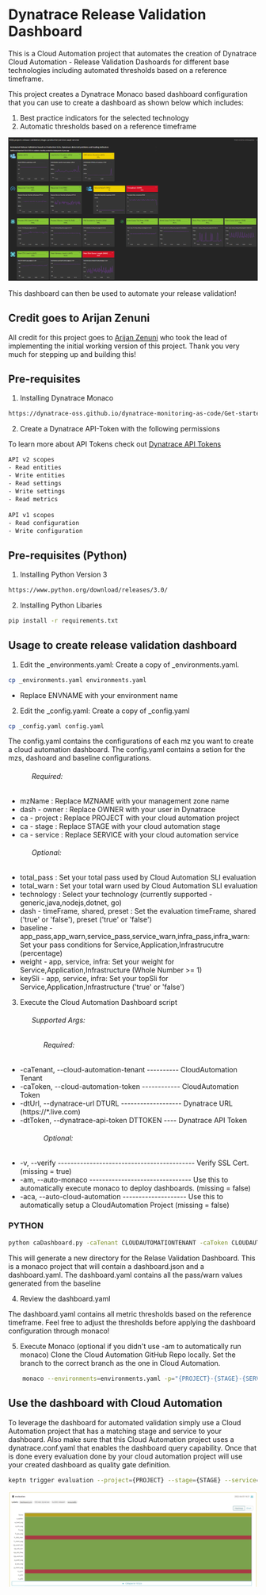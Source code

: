 # Dynatrace Release Validation Dashboard

This is a Cloud Automation project that automates the creation of Dynatrace Cloud Automation - Release Validation Dashoards for different base technologies including automated thresholds based on a reference timeframe.

This project creates a Dynatrace Monaco based dashboard configuration that you can use to create a dashboard as shown below which includes:
1. Best practice indicators for the selected technology
2. Automatic thresholds based on a reference timeframe

![](./image/dashboard.png)

This dashboard can then be used to automate your release validation!

## Credit goes to Arijan Zenuni

All credit for this project goes to [Arijan Zenuni](https://github.com/ajzenuni) who took the lead of implementing the initial working version of this project. Thank you very much for stepping up and building this!

## Pre-requisites 
1. Installing Dynatrace Monaco

```bash
https://dynatrace-oss.github.io/dynatrace-monitoring-as-code/Get-started/installation
```

2. Create a Dynatrace API-Token with the following permissions

To learn more about API Tokens check out [Dynatrace API Tokens](https://www.dynatrace.com/support/help/dynatrace-api/basics/dynatrace-api-authentication)

```
API v2 scopes
- Read entities
- Write entities
- Read settings
- Write settings
- Read metrics

API v1 scopes
- Read configuration
- Write configuration
```
## Pre-requisites (Python)

1. Installing Python Version 3

```bash
https://www.python.org/download/releases/3.0/
```

2. Installing Python Libaries
```bash
pip install -r requirements.txt
```

## Usage to create release validation dashboard
1. Edit the _environments.yaml:
Create a copy of _environments.yaml.
```bash
cp _environments.yaml environments.yaml
```
- Replace ENVNAME with your environment name

2. Edit the _config.yaml:
Create a copy of _config.yaml
```bash
cp _config.yaml config.yaml
```

The config.yaml contains the configurations of each mz you want to create a cloud automation dashboard. 
The config.yaml contains a setion for the mzs, dashoard and baseline configurations.
###### &nbsp;&nbsp;&nbsp;&nbsp;&nbsp;&nbsp;&nbsp;&nbsp;&nbsp;&nbsp;&nbsp;&nbsp;Required:
- mzName : Replace MZNAME with your management zone name
- dash - owner : Replace OWNER with your user in Dynatrace
- ca - project : Replace PROJECT with your cloud automation project
- ca - stage : Replace STAGE with your cloud automation stage
- ca - service : Replace SERVICE with your cloud automation service
###### &nbsp;&nbsp;&nbsp;&nbsp;&nbsp;&nbsp;&nbsp;&nbsp;&nbsp;&nbsp;&nbsp;&nbsp;Optional:
- total_pass : Set your total pass used by Cloud Automation SLI evaluation
- total_warn : Set your total warn used by Cloud Automation SLI evaluation
- technology : Select your technology (currently supported - generic,java,nodejs,dotnet, go)
- dash - timeFrame, shared, preset : Set the evaluation timeFrame, shared ('true' or 'false'), preset ('true' or 'false')
- baseline - app_pass,app_warn,service_pass,service_warn,infra_pass,infra_warn: Set your pass conditions for Service,Application,Infrastrucutre (percentage)
- weight - app, service, infra: Set your weight for Service,Application,Infrastructure (Whole Number >= 1)
- keySli - app, service, infra: Set your topSli for Service,Application,Infrastructure ('true' or 'false')

3. Execute the Cloud Automation Dashboard script
###### &nbsp;&nbsp;&nbsp;&nbsp;&nbsp;&nbsp;&nbsp;&nbsp;&nbsp;&nbsp;&nbsp;&nbsp;Supported Args:
###### &nbsp;&nbsp;&nbsp;&nbsp;&nbsp;&nbsp;&nbsp;&nbsp;&nbsp;&nbsp;&nbsp;&nbsp;&nbsp;&nbsp;&nbsp;&nbsp;&nbsp;&nbsp;Required:
- -caTenant, --cloud-automation-tenant ---------- CloudAutomation Tenant
- -caToken, --cloud-automation-token ------------ CloudAutomation Token
- -dtUrl, --dynatrace-url DTURL ------------------- Dynatrace URL (https://*.live.com)
- -dtToken, --dynatrace-api-token DTTOKEN ---- Dynatrace API Token
###### &nbsp;&nbsp;&nbsp;&nbsp;&nbsp;&nbsp;&nbsp;&nbsp;&nbsp;&nbsp;&nbsp;&nbsp;&nbsp;&nbsp;&nbsp;&nbsp;&nbsp;&nbsp;Optional:
- -v, --verify ------------------------------------------- Verify SSL Cert. (missing = true)
- -am, --auto-monaco -------------------------------- Use this to automatically execute monaco to deploy dashboards. (missing = false)
- -aca, --auto-cloud-automation -------------------- Use this to automatically setup a CloudAutomation Project (missing = false)

### PYTHON
```bash
python caDashboard.py -caTenant CLOUDAUTOMATIONTENANT -caToken CLOUDAUTOMATIONTOKEN -dtURL https://*.live.com -dtToken DTAPITOKEN
```

This will generate a new directory for the Relase Validation Dashboard.
This is a monaco project that will contain a dashboard.json and a dashboard.yaml. The dashboard.yaml contains all the pass/warn values generated from the baseline

4. Review the dashboard.yaml

The dashboard.yaml contains all metric thresholds based on the reference timeframe. Feel free to adjust the thresholds before applying the dashboard configuration through monaco!

5. Execute Monaco (optional if you didn't use -am to automatically run monaco)
Clone the Cloud Automation GitHub Repo locally. Set the branch to the correct branch as the one in Cloud Automation.
```bash
	monaco --environments=environments.yaml -p="{PROJECT}-{STAGE}-{SERVICE}/"
```

## Use the dashboard with Cloud Automation

To leverage the dashboard for automated validation simply use a Cloud Automation project that has a matching stage and service to your dashboard. Also make sure that this Cloud Automation project uses a dynatrace.conf.yaml that enables the dashboard query capability. Once that is done every evaluation done by your cloud automation project will use your created dashboard as quality gate definition.
```bash
keptn trigger evaluation --project={PROJECT} --stage={STAGE} --service={SERVICE} --start=2022-04-10T19:40:00 --end=2022-04-11T19:40:00
```
![](./image/evaluationheatmap.png)
